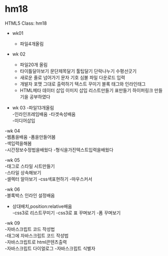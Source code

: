 # hm18
HTML5 Class: hm18

- wk01
  - 파일4개올림

- wk 02 
  - 파일20개 올림
  - 타이틀달아보기 문단제목달기 툴팁달기 단락나누기 수평선긋기
  - 새로운 줄로 넘어가기 문자 기호 심불 파일 다운로드 입력
  - 개발자 포맷 그대로 출력하기 텍스트 꾸미기 블록 태그와 인라인태그
  - HTML메타 데이터 삽입 이미지 삽입 리스트만들기 표만들기 하이퍼링크 만들기을 공부하였다
  
- wk 03 
-파일13개올림  
-인라인프레임배움 
 -타겟속성배움  
 -미디어삽입 
   
 
 -wk 04  
 -웹폼을배움 
 -폼을만들어봄  
 -색입력을해봄  
 -시간정보수정법을배웠다 
 -형식을가진텍스트입력을배웠다
 
-wk 05  
-태그로 스타일 시트만들기  
-스타일 상속해보기  
-셀렉터 알아보기 
-css색표현하기 
-마우스커서  

-wk 06  
-블록박스 인라인 설정배움  
- 상대배치,position:relative배움  
-css3로 리스트꾸미기 
-css3로 표 꾸며보기 
-폼 꾸며보기 

-wk 09  
-자바스크립트 코드 작성법  
-태그에 자바스크립트 코드 작성법  
-자바스크립트로 html콘텐츠출력  
-자바스크립트 다이얼로그 
-자바스크립트 식별자

     
